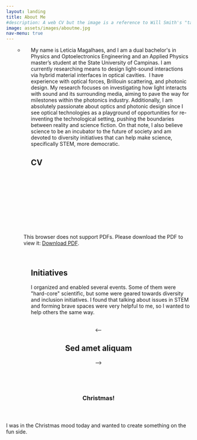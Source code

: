 ```yaml
---
layout: landing
title: About Me
#description: A web CV but the image is a reference to Will Smith's "tada" meme!
image: assets/images/aboutme.jpg
nav-menu: true
---
```

<ul>
    <li style="list-style-type: none;">
        <ul>
            <li>
                <p style="margin-left: 20px;">My name is Leticia Magalhaes, and I am a dual bachelor&apos;s in Physics and Optoelectronics Engineering and an Applied Physics master&rsquo;s student at the State University of Campinas. I am currently researching means to design light-sound interactions via hybrid material interfaces in optical cavities. &nbsp;I have experience with optical forces, Brillouin scattering, and photonic design. My research focuses on investigating how light interacts with sound and its surrounding media, aiming to pave the way for milestones within the photonics industry. Additionally, I am absolutely passionate about optics and photonic design since I see optical technologies as a playground of opportunities for re-inventing the technological setting, pushing the boundaries between reality and science fiction. On that note, I also believe science to be an incubator to the future of society and am devoted to diversity initiatives that can help make science, specifically STEM, more democratic.</p>
                <h2 style="margin-left: 20px;">CV</h2>
                      <object data="assets\pdf\CV_LeticiaMagalhaes.pdf" type="application/pdf" width="100%" height="600px">
                        <embed src="assets\pdf\CV_LeticiaMagalhaes.pdf">
                          <p>This browser does not support PDFs. Please download the PDF to view it: <a href="assets\pdf\CV_LeticiaMagalhaes.pdf">Download PDF</a>.</p>
                        </embed>
                      </object>
                <p style="margin-left: 20px;"><br></p>
                <h2 style="margin-left: 20px;">Initiatives</h2>
                <p style="margin-left: 20px;">I organized and enabled several events. Some of them were &quot;hard-core&quot; scientific, but some were geared towards diversity and inclusion initiatives. I found that talking about issues in STEM and forming brave spaces were very helpful to me, so I wanted to help others the same way.<br><br></p>
            </li>
        </ul>
    </li>
</ul>


<!-- Main -->
<div id="main">

<!-- One -->
<section id="one">
	<div class="inner">
		<header class="major">
			<-- <h2>Sed amet aliquam</h2> -->
		</header>
		<p></p>
	</div>
</section>

<!-- Two -->
<section id="two" class="spotlights">
	<section>
		<a href="3D_gotyournose.html" class="image">
			<img src="{% link assets/images/GotYourNose_Logo.png %}" alt="" data-position="center center" />
		</a>
		<div class="content">
			<div class="inner">
				<header class="major">
					<h3>Christmas!</h3>
				</header>
				<p>I was in the Christmas mood today and wanted to create something on the fun side.</p>
				<ul class="actions">
					<!-- <li><a href="3D_Phonon.html" class="button">Learn more</a></li> -->
				</ul>
			</div>
		</div>
	</section>



